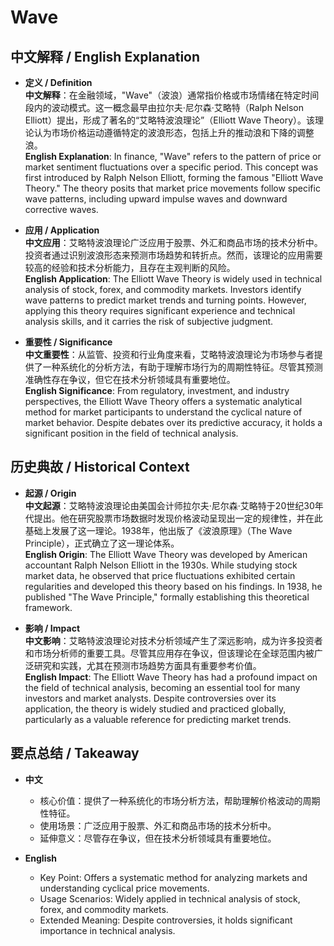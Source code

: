 # Wave

## 中文解释 / English Explanation

* **定义 / Definition**  
  **中文解释**：在金融领域，"Wave"（波浪）通常指价格或市场情绪在特定时间段内的波动模式。这一概念最早由拉尔夫·尼尔森·艾略特（Ralph Nelson Elliott）提出，形成了著名的“艾略特波浪理论”（Elliott Wave Theory）。该理论认为市场价格运动遵循特定的波浪形态，包括上升的推动浪和下降的调整浪。  
  **English Explanation**: In finance, "Wave" refers to the pattern of price or market sentiment fluctuations over a specific period. This concept was first introduced by Ralph Nelson Elliott, forming the famous "Elliott Wave Theory." The theory posits that market price movements follow specific wave patterns, including upward impulse waves and downward corrective waves.

* **应用 / Application**  
  **中文应用**：艾略特波浪理论广泛应用于股票、外汇和商品市场的技术分析中。投资者通过识别波浪形态来预测市场趋势和转折点。然而，该理论的应用需要较高的经验和技术分析能力，且存在主观判断的风险。  
  **English Application**: The Elliott Wave Theory is widely used in technical analysis of stock, forex, and commodity markets. Investors identify wave patterns to predict market trends and turning points. However, applying this theory requires significant experience and technical analysis skills, and it carries the risk of subjective judgment.

* **重要性 / Significance**  
  **中文重要性**：从监管、投资和行业角度来看，艾略特波浪理论为市场参与者提供了一种系统化的分析方法，有助于理解市场行为的周期性特征。尽管其预测准确性存在争议，但它在技术分析领域具有重要地位。  
  **English Significance**: From regulatory, investment, and industry perspectives, the Elliott Wave Theory offers a systematic analytical method for market participants to understand the cyclical nature of market behavior. Despite debates over its predictive accuracy, it holds a significant position in the field of technical analysis.

## 历史典故 / Historical Context

* **起源 / Origin**  
  **中文起源**：艾略特波浪理论由美国会计师拉尔夫·尼尔森·艾略特于20世纪30年代提出。他在研究股票市场数据时发现价格波动呈现出一定的规律性，并在此基础上发展了这一理论。1938年，他出版了《波浪原理》（The Wave Principle），正式确立了这一理论体系。  
  **English Origin**: The Elliott Wave Theory was developed by American accountant Ralph Nelson Elliott in the 1930s. While studying stock market data, he observed that price fluctuations exhibited certain regularities and developed this theory based on his findings. In 1938, he published "The Wave Principle," formally establishing this theoretical framework.

* **影响 / Impact**  
  **中文影响**：艾略特波浪理论对技术分析领域产生了深远影响，成为许多投资者和市场分析师的重要工具。尽管其应用存在争议，但该理论在全球范围内被广泛研究和实践，尤其在预测市场趋势方面具有重要参考价值。  
  **English Impact**: The Elliott Wave Theory has had a profound impact on the field of technical analysis, becoming an essential tool for many investors and market analysts. Despite controversies over its application, the theory is widely studied and practiced globally, particularly as a valuable reference for predicting market trends.

## 要点总结 / Takeaway

* **中文**  
  - 核心价值：提供了一种系统化的市场分析方法，帮助理解价格波动的周期性特征。  
  - 使用场景：广泛应用于股票、外汇和商品市场的技术分析中。  
  - 延伸意义：尽管存在争议，但在技术分析领域具有重要地位。

* **English**  
  - Key Point: Offers a systematic method for analyzing markets and understanding cyclical price movements.  
   - Usage Scenarios: Widely applied in technical analysis of stock, forex, and commodity markets.   
   - Extended Meaning: Despite controversies, it holds significant importance in technical analysis.